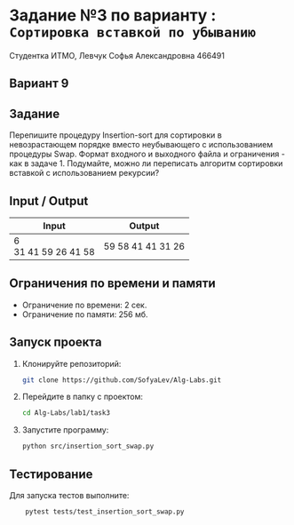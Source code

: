 # Задание №3 по варианту  : `Сортировка вставкой по убыванию`

Студентка ИТМО, Левчук Софья Александровна 466491

## Вариант 9

## Задание 

Перепишите процедуру Insertion-sort для сортировки в невозрастающем порядке вместо неубывающего с использованием процедуры Swap.
Формат входного и выходного файла и ограничения - как в задаче 1.
Подумайте, можно ли переписать алгоритм сортировки вставкой с использованием рекурсии?

## Input / Output 

| Input                    | Output             |
|--------------------------|--------------------|
| 6<br/>31 41 59 26 41 58  | 59 58 41 41 31 26  |


## Ограничения по времени и памяти

- Ограничение по времени: 2 сек.
- Ограничение по памяти: 256 мб.


## Запуск проекта
1. Клонируйте репозиторий:
   ```bash
   git clone https://github.com/SofyaLev/Alg-Labs.git
   ```
2. Перейдите в папку с проектом:
   ```bash
   cd Alg-Labs/lab1/task3
   ```
3. Запустите программу:
   ```bash
   python src/insertion_sort_swap.py
   ```


## Тестирование
Для запуска тестов выполните:
```bash
    pytest tests/test_insertion_sort_swap.py
```